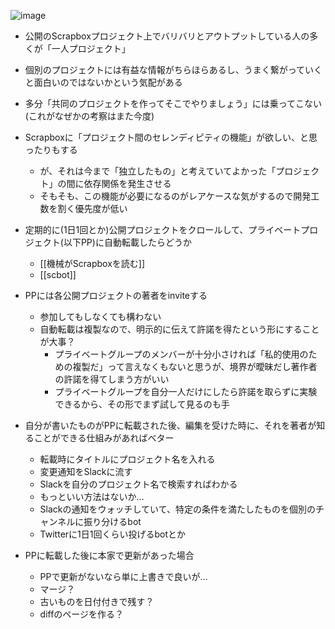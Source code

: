
![image](https://gyazo.com/47ebd2e89973015b191bc291eab95339/thumb/1000)
- 公開のScrapboxプロジェクト上でバリバリとアウトプットしている人の多くが「一人プロジェクト」
- 個別のプロジェクトには有益な情報がちらほらあるし、うまく繋がっていくと面白いのではないかという気配がある
- 多分「共同のプロジェクトを作ってそこでやりましょう」には乗ってこない(これがなぜかの考察はまた今度)
- Scrapboxに「プロジェクト間のセレンディピティの機能」が欲しい、と思ったりもする
    - が、それは今まで「独立したもの」と考えていてよかった「プロジェクト」の間に依存関係を発生させる
    - そもそも、この機能が必要になるのがレアケースな気がするので開発工数を割く優先度が低い

- 定期的に(1日1回とか)公開プロジェクトをクロールして、プライベートプロジェクト(以下PP)に自動転載したらどうか
    - [[機械がScrapboxを読む]]
    - [[scbot]]

- PPには各公開プロジェクトの著者をinviteする
    - 参加してもしなくても構わない
    - 自動転載は複製なので、明示的に伝えて許諾を得たという形にすることが大事？
        - プライベートグループのメンバーが十分小さければ「私的使用のための複製だ」って言えなくもないと思うが、境界が曖昧だし著作者の許諾を得てしまう方がいい
        - プライベートグループを自分一人だけにしたら許諾を取らずに実験できるから、その形でまず試して見るのも手

- 自分が書いたものがPPに転載された後、編集を受けた時に、それを著者が知ることができる仕組みがあればベター
    - 転載時にタイトルにプロジェクト名を入れる
    - 変更通知をSlackに流す
    - Slackを自分のプロジェクト名で検索すればわかる
    - もっといい方法はないか…
    - Slackの通知をウォッチしていて、特定の条件を満たしたものを個別のチャンネルに振り分けるbot
    - Twitterに1日1回くらい投げるbotとか

- PPに転載した後に本家で更新があった場合
    - PPで更新がないなら単に上書きで良いが…
    - マージ？
    - 古いものを日付付きで残す？
    - diffのページを作る？

